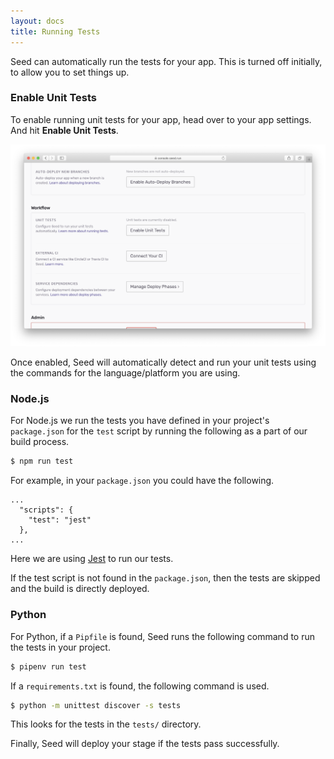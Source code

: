 ```yaml
---
layout: docs
title: Running Tests
---
```


Seed can automatically run the tests for your app. This is turned off initially, to allow you to set things up.

### Enable Unit Tests

To enable running unit tests for your app, head over to your app settings. And hit **Enable Unit Tests**.

![Enable unit tests](/assets/docs/running-tests/enable-unit-tests.png)

Once enabled, Seed will automatically detect and run your unit tests using the commands for the language/platform you are using.

### Node.js

For Node.js we run the tests you have defined in your project's `package.json` for the `test` script by running the following as a part of our build process.

``` bash
$ npm run test
```

For example, in your `package.json` you could have the following.

```
...
  "scripts": {
    "test": "jest"
  },
...
```

Here we are using [Jest](http://facebook.github.io/jest/) to run our tests.

If the test script is not found in the `package.json`, then the tests are skipped and the build is directly deployed.


### Python

For Python, if a `Pipfile` is found, Seed runs the following command to run the tests in your project.

``` bash
$ pipenv run test
```

If a `requirements.txt` is found, the following command is used.

``` bash
$ python -m unittest discover -s tests
```

This looks for the tests in the `tests/` directory.


Finally, Seed will deploy your stage if the tests pass successfully.
